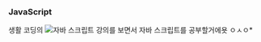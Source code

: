 ### JavaScript

생활 코딩의 ![자바 스크립트 강의](https://opentutorials.org/course/743)를 보면서 자바 스크립트를 공부할거에욧 ㅇㅅㅇ*
